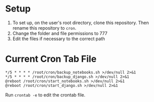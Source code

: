 # Setup
1. To set up, on the user's root directory, clone this repository. Then rename this repository to `cron`.
2. Change the folder and file permissions to 777
3. Edit the files if necessary to the correct path

# Current Cron Tab File
```
*/5 * * * * /root/cron/backup_notebooks.sh >/dev/null 2>&1
*/5 * * * * /root/cron/backup_django.sh >/dev/null 2>&1
@reboot /root/cron/start_notebooks.sh >/dev/null 2>&1
@reboot /root/cron/start_django.sh >/dev/null 2>&1
```

Run `crontab -e` to edit the crontab file.
